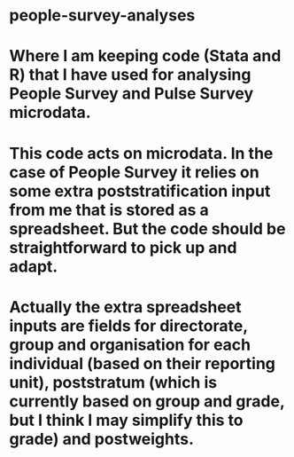 # people-survey-analyses
# Where I am keeping code (Stata and R) that I have used for analysing People Survey and Pulse Survey microdata.
# This code acts on microdata.  In the case of People Survey it relies on some extra poststratification input from me that is stored as a spreadsheet.  But the code should be straightforward to pick up and adapt.
# Actually the extra spreadsheet inputs are fields for directorate, group and organisation for each individual (based on their reporting unit), poststratum (which is currently based on group and grade, but I think I may simplify this to grade) and postweights.
